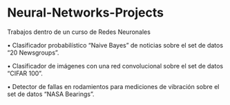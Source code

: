 # Neural-Networks-Projects
Trabajos dentro de un curso de Redes Neuronales

•	Clasificador probabilístico “Naive Bayes” de noticias sobre el set de datos “20 Newsgroups”.

•	Clasificador de imágenes con una red convolucional sobre el set de datos “CIFAR 100”. 

•	Detector de fallas en rodamientos para mediciones de vibración sobre el set de datos “NASA Bearings”.
